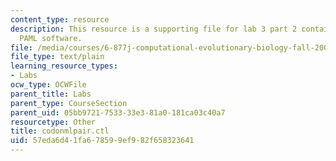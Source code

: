 ```yaml
---
content_type: resource
description: This resource is a supporting file for lab 3 part 2 contains codes run
  PAML software.
file: /media/courses/6-877j-computational-evolutionary-biology-fall-2005/57eda6d41fa678599ef982f658323641_codonmlpair.ctl
file_type: text/plain
learning_resource_types:
- Labs
ocw_type: OCWFile
parent_title: Labs
parent_type: CourseSection
parent_uid: 05bb9721-7533-33e3-81a0-181ca03c40a7
resourcetype: Other
title: codonmlpair.ctl
uid: 57eda6d4-1fa6-7859-9ef9-82f658323641
---
```

